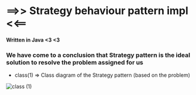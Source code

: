 # ==>> Strategy behaviour pattern impl <<==
#### Written in Java <3 <3

###  We have come to a conclusion that Strategy pattern is the ideal solution to resolve the problem assigned for us

- class(1) => Class diagram of the Strategy pattern (based on the problem)

![class (1)](https://user-images.githubusercontent.com/40203497/108915617-70065080-762d-11eb-8ccb-87249c26de5a.png)

